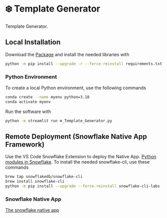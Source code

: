 # ❄️ Template Generator

Template Generator.

## Local Installation

Download the [Package](https://github.com/SeriousBenEntertainment/Template_Generator/archive/refs/tags/v1.0.zip) and install the needed libraries with

```bash
python -m pip install --upgrade -r --force-reinstall requirements.txt
```

### Python Environment

To create a local Python environment, use the following commands

```bash
conda create --name myenv python=3.10
conda activate myenv
```

Run the software with

```bash
python -m streamlit run ❄️_Template_Generator.py
```

## Remote Deployment (Snowflake Native App Framework)

Use the VS Code Snowflake Extension to deploy the Native App. [Python modules in Snowflake](https://repo.anaconda.com/pkgs/snowflake/). To install the needed snowflake-cli, use these commands

```bash
brew tap snowflakedb/snowflake-cli
brew install snowflake-cli
python -m pip install --upgrade --force-reinstall snowflake-cli-labs
```

### Snowflake Native App

[The snowflake native app](https://app.snowflake.com/FFCJEQR/pk52190/#/apps/application/OPENAI_BENJAMINGROSS1)